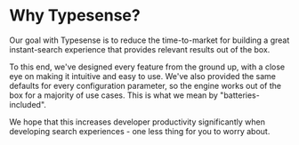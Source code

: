 # Why Typesense?

Our goal with Typesense is to reduce the time-to-market for building a great instant-search experience that provides relevant results out of the box.

To this end, we've designed every feature from the ground up, with a close eye on making it intuitive and easy to use.
We've also provided the same defaults for every configuration parameter, so the engine works out of the box for a majority of use cases. This is what we mean by "batteries-included".

We hope that this increases developer productivity significantly when developing search experiences - one less thing for you to worry about.
